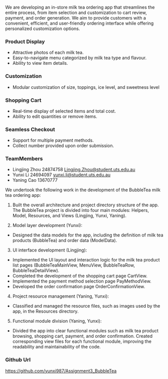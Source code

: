 We are developing an in-store milk tea ordering app that streamlines the entire process, from item selection and customization to cart review, payment, and order generation. We aim to provide customers with a convenient, efficient, and user-friendly ordering interface while offering personalized customization options.

### Product Display
* Attractive photos of each milk tea.
* Easy-to-navigate menu categorized by milk tea type and flavour.
* Ability to view item details.

### Customization
* Modular customization of size, toppings, ice level, and sweetness level

### Shopping Cart
* Real-time display of selected items and total cost.
* Ability to edit quantities or remove items.

### Seamless Checkout
* Support for multiple payment methods.
* Collect number provided upon order submission.

### TeamMembers
* Lingjing Zhou 24874758 Lingjing.Zhou@student.uts.edu.au
* Yunxi Li 24694097 yunxi.li@student.uts.edu.au
* Yaning Cao 13670777 

We undertook the following work in the development of the BubbleTea milk tea ordering app:
1. Built the overall architecture and project directory structure of the app. The BubbleTea project is divided into four main modules: Helpers, Model, Resources, and Views (Lingjing, Yunxi, Yaning).

2. Model layer development (Yunxi):
* Designed the data models for the app, including the definition of milk tea products (BubbleTea) and order data (ModelData).

3. UI interface development (Lingjing):
* Implemented the UI layout and interaction logic for the milk tea product list pages (BubbleTeaMainView, MenuView, BubbleTeaRow, BubbleTeaDetailView).
* Completed the development of the shopping cart page CartView.
* Implemented the payment method selection page PayMethodView.
* Developed the order confirmation page OrderConfirmationView.

4. Project resource management (Yaning, Yunxi):
* Classified and managed the resource files, such as images used by the app, in the Resources directory. 

5. Functional module division (Yaning, Yunxi):
* Divided the app into clear functional modules such as milk tea product browsing, shopping cart, payment, and order confirmation. Created corresponding view files for each functional module, improving the readability and maintainability of the code. 


### Github Url

https://github.com/yunxi987/Assignment3_BubbleTea

